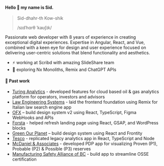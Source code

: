 #### Hello 👋 my name is Sid.

> Sid-dhahr-th Kow-shik 
>
> /sɪdˈhɑrθ ˈkaʊʃɪk/

Passionate web developer with 8 years of experience in creating exceptional digital experiences. Expertise in Angular, React, and Vue, combined with a keen eye for design and user experience focused on delivering user-centric solutions that blend functionality and aesthetics.

- ⚡️ working at Scribd with amazing SlideShare team
- 🔭 exploring Nx Monoliths, Remix and ChatGPT APIs

#### 🌱 Past work


- [Turing Analytics](https://turinganalytics.net) - developed features for cloud based oil & gas analytics platform for operators, investors and advisors
- [Law Engineering Systems](https://ingegneriadeldiritto.it/) - laid the frontend foundation using Remix for Italian law search engine app
- [OFX](https://www.ofx.com/en-au/) – build design system v2 using React, TypeScript, Figma WebHooks and APIs
- [Forsta](https://www.forsta.com/) - helped refresh landing page using React, GSAP, and WordPress blocks
- [Green Our Planet](https://greenourplanet.org/hydroponics/) – build design system using React and Frontity
- [Tesco](https://www.tesco.com/) - replicated legacy analytics app in React, TypeScript and Node
- [McDaniel & Associates](https://www.mcdan.com/) - developed PDP app for visualizing Proven (P1), Probable (P2) & Possible (P3) reserves
- [Manufacturing Safety Alliance of BC](https://safetyalliancebc.ca/) - build app to streamline OSSE certification
